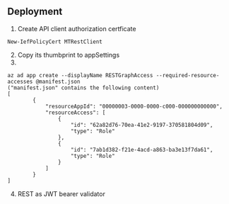 ## Deployment

1. Create API client authorization certficate

```
New-IefPolicyCert MTRestClient
```
2. Copy its thumbprint to appSettings
3. 

```
az ad app create --displayName RESTGraphAccess --required-resource-accesses @manifest.json
("manifest.json" contains the following content)
[
		{
			"resourceAppId": "00000003-0000-0000-c000-000000000000",
			"resourceAccess": [
				{
					"id": "62a82d76-70ea-41e2-9197-370581804d09",
					"type": "Role"
				},
				{
					"id": "7ab1d382-f21e-4acd-a863-ba3e13f7da61",
					"type": "Role"
				}
			]
		}
]
```

4. REST as JWT bearer validator
